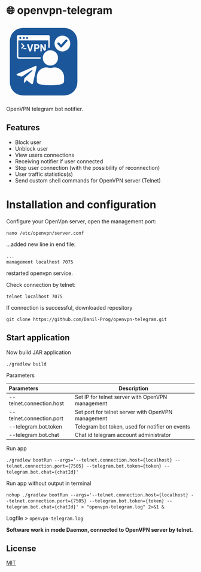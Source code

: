 # 🌐 openvpn-telegram

<img height="200" src="docs/icon.png" width="200"/>

OpenVPN telegram bot notifier.

## Features

- Block user
- Unblock user
- View users connections
- Receiving notifier if user connected
- Stop user connection (with the possibility of reconnection)
- User traffic statistics(s)
- Send custom shell commands for OpenVPN server (Telnet)

# Installation and configuration

Configure your OpenVpn server, open the management port:

```shell
nano /etc/openvpn/server.conf
```

...added new line in end file:

```text
...
management localhost 7075
```

restarted openvpn service.

Check connection by telnet:

```shell
telnet localhost 7075
```

If connection is successful, downloaded repository

```shell
git clone https://github.com/Danil-Prog/openvpn-telegram.git
```

## Start application

Now build JAR application

```shell
./gradlew build
```

Parameters

| Parameters               | Description                                        |
|:-------------------------|----------------------------------------------------|
| --telnet.connection.host | Set IP for telnet server with OpenVPN management   |
| --telnet.connection.port | Set port for telnet server with OpenVPN management |
| --telegram.bot.token     | Telegram bot token, used for notifier on events    |
| --telegram.bot.chat      | Chat id telegram account administrator             |

Run app

```shell
./gradlew bootRun --args='--telnet.connection.host={localhost} --telnet.connection.port={7505} --telegram.bot.token={token} --telegram.bot.chat={chatId}'
```

Run app without output in terminal

```shell
nohup ./gradlew bootRun --args='--telnet.connection.host={localhost} --telnet.connection.port={7505} --telegram.bot.token={token} --telegram.bot.chat={chatId}' > "openvpn-telegram.log" 2>&1 &
```

Logfile > `openvpn-telegram.log`

**Software work in mode Daemon, connected to OpenVPN server by telnet.**

## License

[MIT](https://choosealicense.com/licenses/mit/)
